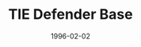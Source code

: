 ---
mission_id: defbase
slug: "tie-defender-base"
editorsChoice: yes
title: "TIE Defender Base"
authors: 
    - "Paul Nemesh"
date: 1996-02-02
filename: "/missions/defbase.zip"
description: "Rebel spies have located the base where research and development is being done on the Empire's newest starfighter, the TIE Defender.  This development effort is being led by Admiral Thrawn, who is reporting directly to the Emperor.  Initial analysis indicates that this new weapon can outrun and outgun any starfighter in the Rebel arsenal.  The Rebel Alliance needs more data on this craft and we need to shut down its testing facility."
cover: "defbase2.png"
levelReplaced:	SECBASE
difficulty: yes
bm:	no
fme: no
wax: yes
three_do: yes
voc: no
gmd: no
vue: yes
lfd: yes
base: "New level from scratch" 
editors: "DFUSE"

---